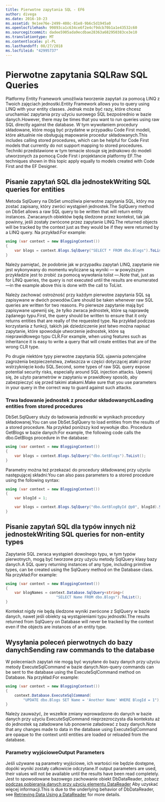 ```yaml
---
title: Pierwotne zapytania SQL - EF6
author: divega
ms.date: 2016-10-23
ms.assetid: 9e1ee76e-2499-408c-81e8-9b6c5d1945a0
ms.openlocfilehash: 99893ca1c634ce6f2e4cf9dcb70b1a1e43532c60
ms.sourcegitcommit: dadee5905ada9ecdbae28363a682950383ce3e10
ms.translationtype: MT
ms.contentlocale: pl-PL
ms.lasthandoff: 08/27/2018
ms.locfileid: "42995737"
---
```

# <a name="raw-sql-queries"></a><span data-ttu-id="73a14-102">Pierwotne zapytania SQL</span><span class="sxs-lookup"><span data-stu-id="73a14-102">Raw SQL Queries</span></span>
<span data-ttu-id="73a14-103">Platformy Entity Framework umożliwia tworzenie zapytań za pomocą LINQ z Twoich zajęciach jednostki.</span><span class="sxs-lookup"><span data-stu-id="73a14-103">Entity Framework allows you to query using LINQ with your entity classes.</span></span> <span data-ttu-id="73a14-104">Jednak może być razy, które chcesz uruchamiać zapytania przy użyciu surowego SQL bezpośrednio w bazie danych.</span><span class="sxs-lookup"><span data-stu-id="73a14-104">However, there may be times that you want to run queries using raw SQL directly against the database.</span></span> <span data-ttu-id="73a14-105">W tym wywołaniem procedury składowane, które mogą być przydatne w przypadku Code First modeli, które aktualnie nie obsługują mapowanie procedur składowanych.</span><span class="sxs-lookup"><span data-stu-id="73a14-105">This includes calling stored procedures, which can be helpful for Code First models that currently do not support mapping to stored procedures.</span></span> <span data-ttu-id="73a14-106">Techniki przedstawione w tym temacie stosuje się jednakowo do modeli utworzonych za pomocą Code First i projektancie platformy EF.</span><span class="sxs-lookup"><span data-stu-id="73a14-106">The techniques shown in this topic apply equally to models created with Code First and the EF Designer.</span></span>  

## <a name="writing-sql-queries-for-entities"></a><span data-ttu-id="73a14-107">Pisanie zapytań SQL dla jednostek</span><span class="sxs-lookup"><span data-stu-id="73a14-107">Writing SQL queries for entities</span></span>  

<span data-ttu-id="73a14-108">Metoda SqlQuery na DbSet umożliwia pierwotne zapytania SQL, który ma zostać zapisany, który zwróci wystąpień jednostek.</span><span class="sxs-lookup"><span data-stu-id="73a14-108">The SqlQuery method on DbSet allows a raw SQL query to be written that will return entity instances.</span></span> <span data-ttu-id="73a14-109">Zwracanych obiektów będą śledzone przez kontekst, tak jak powinny, jeśli zostały zwrócone przez zapytanie LINQ.</span><span class="sxs-lookup"><span data-stu-id="73a14-109">The returned objects will be tracked by the context just as they would be if they were returned by a LINQ query.</span></span> <span data-ttu-id="73a14-110">Na przykład:</span><span class="sxs-lookup"><span data-stu-id="73a14-110">For example:</span></span>  

``` csharp  
using (var context = new BloggingContext())
{
    var blogs = context.Blogs.SqlQuery("SELECT * FROM dbo.Blogs").ToList();
}
```  

<span data-ttu-id="73a14-111">Należy pamiętać, że podobnie jak w przypadku zapytań LINQ, zapytanie nie jest wykonywany do momentu wyliczane są wyniki — w powyższym przykładzie jest to zrobić za pomocą wywołania tolist —.</span><span class="sxs-lookup"><span data-stu-id="73a14-111">Note that, just as for LINQ queries, the query is not executed until the results are enumerated—in the example above this is done with the call to ToList.</span></span>  

<span data-ttu-id="73a14-112">Należy zachować ostrożność przy każdym pierwotne zapytania SQL są zapisywane w dwóch powodów.</span><span class="sxs-lookup"><span data-stu-id="73a14-112">Care should be taken whenever raw SQL queries are written for two reasons.</span></span> <span data-ttu-id="73a14-113">Po pierwsze zapytanie mają być zapisywane upewnij się, że tylko zwraca jednostek, które są naprawdę żądanego typu.</span><span class="sxs-lookup"><span data-stu-id="73a14-113">First, the query should be written to ensure that it only returns entities that are really of the requested type.</span></span> <span data-ttu-id="73a14-114">Na przykład podczas korzystania z funkcji, takich jak dziedziczenie jest łatwo można napisać zapytanie, które spowoduje utworzenie jednostek, które są nieprawidłowego typu CLR.</span><span class="sxs-lookup"><span data-stu-id="73a14-114">For example, when using features such as inheritance it is easy to write a query that will create entities that are of the wrong CLR type.</span></span>  

<span data-ttu-id="73a14-115">Po drugie niektóre typy pierwotne zapytania SQL ujawnia potencjalne zagrożenia bezpieczeństwa, zwłaszcza w części dotyczącej ataki przez wstrzyknięcie kodu SQL.</span><span class="sxs-lookup"><span data-stu-id="73a14-115">Second, some types of raw SQL query expose potential security risks, especially around SQL injection attacks.</span></span> <span data-ttu-id="73a14-116">Upewnij się, że użyto parametrów w zapytaniu w prawidłowy sposób, aby zabezpieczyć się przed takimi atakami.</span><span class="sxs-lookup"><span data-stu-id="73a14-116">Make sure that you use parameters in your query in the correct way to guard against such attacks.</span></span>  

### <a name="loading-entities-from-stored-procedures"></a><span data-ttu-id="73a14-117">Trwa ładowanie jednostek z procedur składowanych</span><span class="sxs-lookup"><span data-stu-id="73a14-117">Loading entities from stored procedures</span></span>  

<span data-ttu-id="73a14-118">DbSet.SqlQuery służy do ładowania jednostki w wynikach procedury składowanej.</span><span class="sxs-lookup"><span data-stu-id="73a14-118">You can use DbSet.SqlQuery to load entities from the results of a stored procedure.</span></span> <span data-ttu-id="73a14-119">Na przykład poniższy kod wywołuje dbo. Procedura GetBlogs w bazie danych:</span><span class="sxs-lookup"><span data-stu-id="73a14-119">For example, the following code calls the dbo.GetBlogs procedure in the database:</span></span>  

``` csharp
using (var context = new BloggingContext())
{
    var blogs = context.Blogs.SqlQuery("dbo.GetBlogs").ToList();
}
```  

<span data-ttu-id="73a14-120">Parametry można też przekazać do procedury składowanej przy użyciu następującej składni:</span><span class="sxs-lookup"><span data-stu-id="73a14-120">You can also pass parameters to a stored procedure using the following syntax:</span></span>  

``` csharp
using (var context = new BloggingContext())
{
    var blogId = 1;

    var blogs = context.Blogs.SqlQuery("dbo.GetBlogById @p0", blogId).Single();
}
```  

## <a name="writing-sql-queries-for-non-entity-types"></a><span data-ttu-id="73a14-121">Pisanie zapytań SQL dla typów innych niż jednostek</span><span class="sxs-lookup"><span data-stu-id="73a14-121">Writing SQL queries for non-entity types</span></span>  

<span data-ttu-id="73a14-122">Zapytanie SQL zwraca wystąpień dowolnego typu, w tym typów pierwotnych, mogą być tworzone przy użyciu metody SqlQuery klasy bazy danych.</span><span class="sxs-lookup"><span data-stu-id="73a14-122">A SQL query returning instances of any type, including primitive types, can be created using the SqlQuery method on the Database class.</span></span> <span data-ttu-id="73a14-123">Na przykład:</span><span class="sxs-lookup"><span data-stu-id="73a14-123">For example:</span></span>  

``` csharp
using (var context = new BloggingContext())
{
    var blogNames = context.Database.SqlQuery<string>(
                       "SELECT Name FROM dbo.Blogs").ToList();
}
```  

<span data-ttu-id="73a14-124">Kontekst nigdy nie będą śledzone wyniki zwrócone z SqlQuery w bazie danych, nawet jeśli obiekty są wystąpieniami typu jednostki.</span><span class="sxs-lookup"><span data-stu-id="73a14-124">The results returned from SqlQuery on Database will never be tracked by the context even if the objects are instances of an entity type.</span></span>  

## <a name="sending-raw-commands-to-the-database"></a><span data-ttu-id="73a14-125">Wysyłania poleceń pierwotnych do bazy danych</span><span class="sxs-lookup"><span data-stu-id="73a14-125">Sending raw commands to the database</span></span>  

<span data-ttu-id="73a14-126">W poleceniach zapytań nie mogą być wysyłane do bazy danych przy użyciu metody ExecuteSqlCommand w bazie danych.</span><span class="sxs-lookup"><span data-stu-id="73a14-126">Non-query commands can be sent to the database using the ExecuteSqlCommand method on Database.</span></span> <span data-ttu-id="73a14-127">Na przykład:</span><span class="sxs-lookup"><span data-stu-id="73a14-127">For example:</span></span>  

``` csharp
using (var context = new BloggingContext())
{
    context.Database.ExecuteSqlCommand(
        "UPDATE dbo.Blogs SET Name = 'Another Name' WHERE BlogId = 1");
}
```  

<span data-ttu-id="73a14-128">Należy zauważyć, że wszelkie zmiany wprowadzone do danych w bazie danych przy użyciu ExecuteSqlCommand nieprzezroczysta dla kontekstu aż do jednostek są załadowane lub ponownie załadować z bazy danych.</span><span class="sxs-lookup"><span data-stu-id="73a14-128">Note that any changes made to data in the database using ExecuteSqlCommand are opaque to the context until entities are loaded or reloaded from the database.</span></span>  

### <a name="output-parameters"></a><span data-ttu-id="73a14-129">Parametry wyjściowe</span><span class="sxs-lookup"><span data-stu-id="73a14-129">Output Parameters</span></span>  

<span data-ttu-id="73a14-130">Jeśli używane są parametry wyjściowe, ich wartości nie będzie dostępne, dopóki wyniki zostały całkowicie odczytane.</span><span class="sxs-lookup"><span data-stu-id="73a14-130">If output parameters are used, their values will not be available until the results have been read completely.</span></span> <span data-ttu-id="73a14-131">Jest to spowodowane bazowego zachowanie obiekt DbDataReader, zobacz [podczas pobierania danych przy użyciu elementu DataReader](http://go.microsoft.com/fwlink/?LinkID=398589) Aby uzyskać więcej informacji.</span><span class="sxs-lookup"><span data-stu-id="73a14-131">This is due to the underlying behavior of DbDataReader, see [Retrieving Data Using a DataReader](http://go.microsoft.com/fwlink/?LinkID=398589) for more details.</span></span>  

